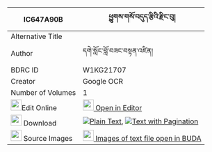 |IC647A90B|ཕྱུགས་གསོ་བདུད་རྩིའི་རྫིང་བུ། 
| --- | --- 
|Alternative Title |
|Author| དགེ་སློང་བློ་བཟང་བསྟན་འཛིན།
|BDRC ID | W1KG21707
|Creator | Google OCR
|Number of Volumes| 1
|<img width="25" src="https://img.icons8.com/color/25/000000/edit-property.png">Edit Online| [<img width="25" src="https://avatars.githubusercontent.com/u/45091458?s=200&v=4"> Open in Editor](http://editor.openpecha.org/IC647A90B)
|<img width="25" src="https://img.icons8.com/fluent/48/000000/download-2.png"/>  Download | [![](https://img.icons8.com/color/20/000000/txt.png)Plain Text](https://github.com/Openpecha/IC647A90B/releases/download/v1/chukso_dutsi_i_dzingbu_plain_IC647A90B.zip), [![](https://img.icons8.com/color/20/000000/txt.png)Text with Pagination](https://github.com/Openpecha/IC647A90B/releases/download/v1/chukso_dutsi_i_dzingbu_pages_IC647A90B.zip)
|<img width="25" src="https://img.icons8.com/plasticine/100/000000/pictures-folder.png"/>  Source Images | [<img width="25" src="https://library.bdrc.io/icons/BUDA-small.svg"> Images of text file open in BUDA](https://library.bdrc.io/show/bdr:W1KG21707)